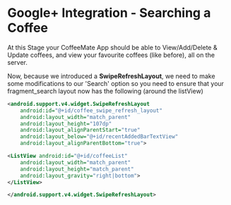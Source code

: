 # Google+ Integration - Searching a Coffee

At this Stage your CoffeeMate App should be able to View/Add/Delete & Update coffees, and view your favourite coffees (like before), all on the server.

Now, because we introduced a **SwipeRefreshLayout**, we need to make some modifications to our 'Search' option so you need to ensure that your fragment_search layout now has the following (around the listView)

```XML
<android.support.v4.widget.SwipeRefreshLayout     
    android:id="@+id/coffee_swipe_refresh_layout" 
    android:layout_width="match_parent" 
    android:layout_height="107dp" 
    android:layout_alignParentStart="true" 
    android:layout_below="@+id/recentAddedBarTextView"     
    android:layout_alignParentBottom="true"> 

<ListView android:id="@+id/coffeeList" 
    android:layout_width="match_parent" 
    android:layout_height="match_parent" 
    android:layout_gravity="right|bottom"> 
</ListView>

</android.support.v4.widget.SwipeRefreshLayout>
```
